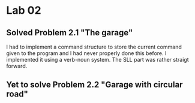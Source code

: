 # Lab 02

## Solved Problem 2.1 "The garage"

I had to implement a command structure to store the current command given to the program and I had never properly done this before. I implemented it using a verb-noun system.
The SLL part was rather straigt forward.

## Yet to solve Problem 2.2 "Garage with circular road"

